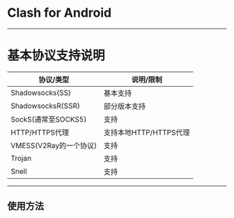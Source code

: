 # Clash for Android

---

# 基本协议支持说明

|协议/类型|说明/限制|
|-|-|
|Shadowsocks(SS)|基本支持|
|ShadowsocksR(SSR)|部分版本支持|
|SockS(通常至SOCKS5)|支持|
|HTTP/HTTPS代理|支持本地HTTP/HTTPS代理|
|VMESS(V2Ray的一个协议)|支持|
|Trojan|支持|
|Snell|支持|

---

## 使用方法


